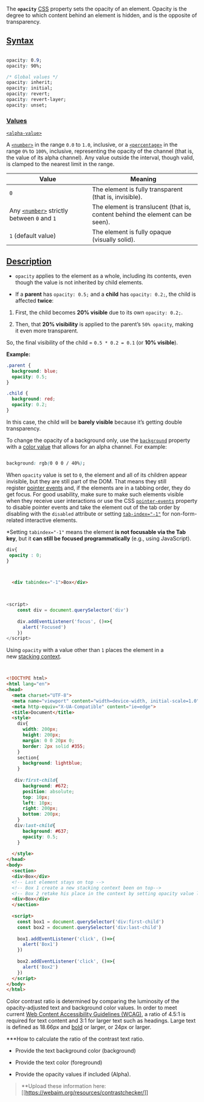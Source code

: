 
The **`opacity`** [CSS](https://developer.mozilla.org/en-US/docs/Web/CSS) property sets the opacity of an element. Opacity is the degree to which content behind an element is hidden, and is the opposite of transparency.


## [Syntax](https://developer.mozilla.org/en-US/docs/Web/CSS/opacity#syntax)


```css

opacity: 0.9;
opacity: 90%;

/* Global values */
opacity: inherit;
opacity: initial;
opacity: revert;
opacity: revert-layer;
opacity: unset;
```


### [Values](https://developer.mozilla.org/en-US/docs/Web/CSS/opacity#values)

[`<alpha-value>`](https://developer.mozilla.org/en-US/docs/Web/CSS/opacity#alpha-value)

A [`<number>`](https://developer.mozilla.org/en-US/docs/Web/CSS/number) in the range `0.0` to `1.0`, inclusive, or a [`<percentage>`](https://developer.mozilla.org/en-US/docs/Web/CSS/percentage) in the range `0%` to `100%`, inclusive, representing the opacity of the channel (that is, the value of its alpha channel). Any value outside the interval, though valid, is clamped to the nearest limit in the range.


| Value                                                                                                  | Meaning                                                                       |
| ------------------------------------------------------------------------------------------------------ | ----------------------------------------------------------------------------- |
| `0`                                                                                                    | The element is fully transparent (that is, invisible).                        |
| Any [`<number>`](https://developer.mozilla.org/en-US/docs/Web/CSS/number) strictly between `0` and `1` | The element is translucent (that is, content behind the element can be seen). |
| `1` (default value)                                                                                    | The element is fully opaque (visually solid).                                 |


## [Description](https://developer.mozilla.org/en-US/docs/Web/CSS/opacity#description)

- `opacity` applies to the element as a whole, including its contents, even though the value is not inherited by child elements.

- If a **parent** has `opacity: 0.5;` and a **child** has `opacity: 0.2;`, the child is affected **twice**:

1. First, the child becomes **20% visible** due to its own `opacity: 0.2;`.
    
2. Then, that **20% visibility** is applied to the parent’s `50% opacity`, making it even more transparent.

So, the final visibility of the child = `0.5 * 0.2 = 0.1` (or **10% visible**).

**Example:**

```css
.parent {
  background: blue;
  opacity: 0.5;
}

.child {
  background: red;
  opacity: 0.2;
}
```

In this case, the child will be **barely visible** because it’s getting double transparency.

To change the opacity of a background only, use the [`background`](https://developer.mozilla.org/en-US/docs/Web/CSS/background) property with a [color value](https://developer.mozilla.org/en-US/docs/Web/CSS/color_value) that allows for an alpha channel. For example:


```css

background: rgb(0 0 0 / 40%);
```

When `opacity` value is set to `0`, the element and all of its children appear invisible, but they are still part of the DOM. That means they still register [pointer events](https://developer.mozilla.org/en-US/docs/Web/API/Pointer_events) and, if the elements are in a tabbing order, they do get focus. For good usability, make sure to make such elements visible when they receive user interactions or use the CSS [`pointer-events`](https://developer.mozilla.org/en-US/docs/Web/CSS/pointer-events) property to disable pointer events and take the element out of the tab order by disabling with the `disabled` attribute or setting [`tab-index="-1"`](https://developer.mozilla.org/en-US/docs/Web/HTML/Global_attributes/tabindex) for non-form-related interactive elements.

*Setting `tabindex="-1"` means the element **is not focusable via the Tab key**, but it **can still be focused programmatically** (e.g., using JavaScript).

```css
div{
 opacity : 0;
}
```

```html


  <div tabindex="-1">Box</div>
  
```

```js

<script>
    const div = document.querySelector('div')
    
    div.addEventListener('focus', ()=>{
      alert('Focused')
    })
</script>
```


Using `opacity` with a value other than `1` places the element in a new [stacking context](https://developer.mozilla.org/en-US/docs/Web/CSS/CSS_positioned_layout/Stacking_context).

```html


<!DOCTYPE html>
<html lang="en">
<head>
  <meta charset="UTF-8">
  <meta name="viewport" content="width=device-width, initial-scale=1.0">
  <meta http-equiv="X-UA-Compatible" content="ie=edge">
  <title>Document</title>
  <style>
    div{
      width: 200px;
      height: 200px;
      margin: 0 0 20px 0;
      border: 2px solid #355;
    }
    section{
      background: lightblue;
    }
  
   div:first-child{
      background: #672;
      position: absolute;
      top: 10px;
      left: 10px;
      right: 200px;
      bottom: 200px;
    }
   div:last-child{
      background: #637;
      opacity: 0.5;
    }
  
  </style>
</head>
<body>
  <section>
  <div>Box</div>
  <!-- Last element stays on top -->
  <!-- Box 1 create a new stacking context been on top-->
  <!-- Box 2 retake his place in the context by setting opacity value less than 1 -->
  <div>Box</div>
  </section>
  
  <script>
    const box1 = document.querySelector('div:first-child')
    const box2 = document.querySelector('div:last-child')
    
    box1.addEventListener('click', ()=>{
      alert('Box1')
    })
  
    box2.addEventListener('click', ()=>{
      alert('Box2')
    })
  </script>
</body>
</html>
```



Color contrast ratio is determined by comparing the luminosity of the opacity-adjusted text and background color values. In order to meet current [Web Content Accessibility Guidelines (WCAG)](https://www.w3.org/WAI/standards-guidelines/wcag/), a ratio of 4.5:1 is required for text content and 3:1 for larger text such as headings. Large text is defined as 18.66px and [bold](https://developer.mozilla.org/en-US/docs/Web/CSS/font-weight) or larger, or 24px or larger.

***How to calculate the ratio of the contrast text ratio.

 - Provide the text background color  (background)
 
 - Provide the text color (foreground)
 
 - Provide the opacity values if included (Alpha).  
 
  >**Upload these information here: [[https://webaim.org/resources/contrastchecker/]]
